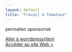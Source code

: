 ```yaml
---
layout: default
title: "Travail à Tamatave"
---
```



<p>permalien sponsorisé</p>
<a href="https://www.wordpress.com" target="_blank">Aller à worrdpress(lien)</a>
<div class="button-container">
<a href="https://www.wordpress.com" target="_blank" class="bouton-page">Accéder au site Web > </a>
</div>
